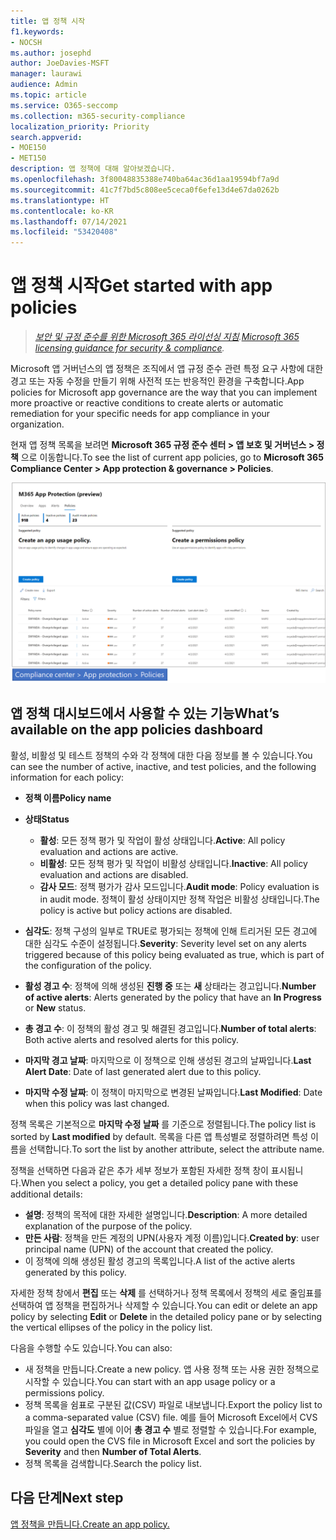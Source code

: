 ```yaml
---
title: 앱 정책 시작
f1.keywords:
- NOCSH
ms.author: josephd
author: JoeDavies-MSFT
manager: laurawi
audience: Admin
ms.topic: article
ms.service: O365-seccomp
ms.collection: m365-security-compliance
localization_priority: Priority
search.appverid:
- MOE150
- MET150
description: 앱 정책에 대해 알아보겠습니다.
ms.openlocfilehash: 3f80048835388e740ba64ac36d1aa19594bf7a9d
ms.sourcegitcommit: 41c7f7bd5c808ee5ceca0f6efe13d4e67da0262b
ms.translationtype: HT
ms.contentlocale: ko-KR
ms.lasthandoff: 07/14/2021
ms.locfileid: "53420408"
---
```

# <a name="get-started-with-app-policies"></a><span data-ttu-id="cb6d1-103">앱 정책 시작</span><span class="sxs-lookup"><span data-stu-id="cb6d1-103">Get started with app policies</span></span>

><span data-ttu-id="cb6d1-104">*[보안 및 규정 준수를 위한 Microsoft 365 라이선싱 지침](https://aka.ms/ComplianceSD).*</span><span class="sxs-lookup"><span data-stu-id="cb6d1-104">*[Microsoft 365 licensing guidance for security & compliance](https://aka.ms/ComplianceSD).*</span></span>

<span data-ttu-id="cb6d1-105">Microsoft 앱 거버넌스의 앱 정책은 조직에서 앱 규정 준수 관련 특정 요구 사항에 대한 경고 또는 자동 수정을 만들기 위해 사전적 또는 반응적인 환경을 구축합니다.</span><span class="sxs-lookup"><span data-stu-id="cb6d1-105">App policies for Microsoft app governance are the way that you can implement more proactive or reactive conditions to create alerts or automatic remediation for your specific needs for app compliance in your organization.</span></span>

<span data-ttu-id="cb6d1-106">현재 앱 정책 목록을 보려면 **Microsoft 365 규정 준수 센터 > 앱 보호 및 거버넌스 > 정책** 으로 이동합니다.</span><span class="sxs-lookup"><span data-stu-id="cb6d1-106">To see the list of current app policies, go to **Microsoft 365 Compliance Center > App protection & governance > Policies**.</span></span>

![Microsoft 365 규정 준수 센터의 MAPG 정책 요약 페이지](..\media\manage-app-protection-governance\mapg-cc-policies.png)

## <a name="whats-available-on-the-app-policies-dashboard"></a><span data-ttu-id="cb6d1-108">앱 정책 대시보드에서 사용할 수 있는 기능</span><span class="sxs-lookup"><span data-stu-id="cb6d1-108">What’s available on the app policies dashboard</span></span>

<span data-ttu-id="cb6d1-109">활성, 비활성 및 테스트 정책의 수와 각 정책에 대한 다음 정보를 볼 수 있습니다.</span><span class="sxs-lookup"><span data-stu-id="cb6d1-109">You can see the number of active, inactive, and test policies, and the following information for each policy:</span></span>

- <span data-ttu-id="cb6d1-110">**정책 이름**</span><span class="sxs-lookup"><span data-stu-id="cb6d1-110">**Policy name**</span></span>
- <span data-ttu-id="cb6d1-111">**상태**</span><span class="sxs-lookup"><span data-stu-id="cb6d1-111">**Status**</span></span>

  - <span data-ttu-id="cb6d1-112">**활성**: 모든 정책 평가 및 작업이 활성 상태입니다.</span><span class="sxs-lookup"><span data-stu-id="cb6d1-112">**Active**:  All policy evaluation and actions are active.</span></span>
  - <span data-ttu-id="cb6d1-113">**비활성**: 모든 정책 평가 및 작업이 비활성 상태입니다.</span><span class="sxs-lookup"><span data-stu-id="cb6d1-113">**Inactive**: All policy evaluation and actions are disabled.</span></span>
  - <span data-ttu-id="cb6d1-114">**감사 모드**: 정책 평가가 감사 모드입니다.</span><span class="sxs-lookup"><span data-stu-id="cb6d1-114">**Audit mode**: Policy evaluation is in audit mode.</span></span> <span data-ttu-id="cb6d1-115">정책이 활성 상태이지만 정책 작업은 비활성 상태입니다.</span><span class="sxs-lookup"><span data-stu-id="cb6d1-115">The policy is active but policy actions are disabled.</span></span>

- <span data-ttu-id="cb6d1-116">**심각도**: 정책 구성의 일부로 TRUE로 평가되는 정책에 인해 트리거된 모든 경고에 대한 심각도 수준이 설정됩니다.</span><span class="sxs-lookup"><span data-stu-id="cb6d1-116">**Severity**: Severity level set on any alerts triggered because of this policy being evaluated as true, which is part of the configuration of the policy.</span></span>
- <span data-ttu-id="cb6d1-117">**활성 경고 수**: 정책에 의해 생성된 **진행 중** 또는 **새** 상태라는 경고입니다.</span><span class="sxs-lookup"><span data-stu-id="cb6d1-117">**Number of active alerts**: Alerts generated by the policy that have an **In Progress** or **New** status.</span></span>
- <span data-ttu-id="cb6d1-118">**총 경고 수**: 이 정책의 활성 경고 및 해결된 경고입니다.</span><span class="sxs-lookup"><span data-stu-id="cb6d1-118">**Number of total alerts**: Both active alerts and resolved alerts for this policy.</span></span>
- <span data-ttu-id="cb6d1-119">**마지막 경고 날짜**: 마지막으로 이 정책으로 인해 생성된 경고의 날짜입니다.</span><span class="sxs-lookup"><span data-stu-id="cb6d1-119">**Last Alert Date**: Date of last generated alert due to this policy.</span></span>
- <span data-ttu-id="cb6d1-120">**마지막 수정 날짜**: 이 정책이 마지막으로 변경된 날짜입니다.</span><span class="sxs-lookup"><span data-stu-id="cb6d1-120">**Last Modified**: Date when this policy was last changed.</span></span>

<span data-ttu-id="cb6d1-121">정책 목록은 기본적으로 **마지막 수정 날짜** 를 기준으로 정렬됩니다.</span><span class="sxs-lookup"><span data-stu-id="cb6d1-121">The policy list is sorted by **Last modified** by default.</span></span> <span data-ttu-id="cb6d1-122">목록을 다른 앱 특성별로 정렬하려면 특성 이름을 선택합니다.</span><span class="sxs-lookup"><span data-stu-id="cb6d1-122">To sort the list by another attribute, select the attribute name.</span></span>

<span data-ttu-id="cb6d1-123">정책을 선택하면 다음과 같은 추가 세부 정보가 포함된 자세한 정책 창이 표시됩니다.</span><span class="sxs-lookup"><span data-stu-id="cb6d1-123">When you select a policy, you get a detailed policy pane with these additional details:</span></span>

- <span data-ttu-id="cb6d1-124">**설명**: 정책의 목적에 대한 자세한 설명입니다.</span><span class="sxs-lookup"><span data-stu-id="cb6d1-124">**Description**: A more detailed explanation of the purpose of the policy.</span></span>
- <span data-ttu-id="cb6d1-125">**만든 사람**: 정책을 만든 계정의 UPN(사용자 계정 이름)입니다.</span><span class="sxs-lookup"><span data-stu-id="cb6d1-125">**Created by**: user principal name (UPN) of the account that created the policy.</span></span>
- <span data-ttu-id="cb6d1-126">이 정책에 의해 생성된 활성 경고의 목록입니다.</span><span class="sxs-lookup"><span data-stu-id="cb6d1-126">A list of the active alerts generated by this policy.</span></span>

<span data-ttu-id="cb6d1-127">자세한 정책 창에서 **편집** 또는 **삭제** 를 선택하거나 정책 목록에서 정책의 세로 줄임표를 선택하여 앱 정책을 편집하거나 삭제할 수 있습니다.</span><span class="sxs-lookup"><span data-stu-id="cb6d1-127">You can edit or delete an app policy by selecting **Edit** or **Delete** in the detailed policy pane or by selecting the vertical ellipses of the policy in the policy list.</span></span>

<span data-ttu-id="cb6d1-128">다음을 수행할 수도 있습니다.</span><span class="sxs-lookup"><span data-stu-id="cb6d1-128">You can also:</span></span>

- <span data-ttu-id="cb6d1-129">새 정책을 만듭니다.</span><span class="sxs-lookup"><span data-stu-id="cb6d1-129">Create a new policy.</span></span> <span data-ttu-id="cb6d1-130">앱 사용 정책 또는 사용 권한 정책으로 시작할 수 있습니다.</span><span class="sxs-lookup"><span data-stu-id="cb6d1-130">You can start with an app usage policy or a permissions policy.</span></span>
- <span data-ttu-id="cb6d1-131">정책 목록을 쉼표로 구분된 값(CSV) 파일로 내보냅니다.</span><span class="sxs-lookup"><span data-stu-id="cb6d1-131">Export the policy list to a comma-separated value (CSV) file.</span></span> <span data-ttu-id="cb6d1-132">예를 들어 Microsoft Excel에서 CVS 파일을 열고 **심각도** 별에 이어 **총 경고 수** 별로 정렬할 수 있습니다.</span><span class="sxs-lookup"><span data-stu-id="cb6d1-132">For example, you could open the CVS file in Microsoft Excel and sort the policies by **Severity** and then **Number of Total Alerts**.</span></span>
- <span data-ttu-id="cb6d1-133">정책 목록을 검색합니다.</span><span class="sxs-lookup"><span data-stu-id="cb6d1-133">Search the policy list.</span></span>

## <a name="next-step"></a><span data-ttu-id="cb6d1-134">다음 단계</span><span class="sxs-lookup"><span data-stu-id="cb6d1-134">Next step</span></span>

[<span data-ttu-id="cb6d1-135">앱 정책을 만듭니다.</span><span class="sxs-lookup"><span data-stu-id="cb6d1-135">Create an app policy.</span></span>](app-governance-app-policies-create.md)
